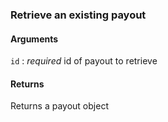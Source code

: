 ### Retrieve an existing payout

#### Arguments

`id`
:	_required_ id of payout to retrieve

#### Returns

Returns a payout object